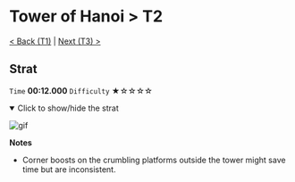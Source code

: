 # Tower of Hanoi > T2

[< Back (T1)](https://github.com/Doublevil/scbspeedrun/blob/main/levels/T/T1.md) | [Next (T3) >](https://github.com/Doublevil/scbspeedrun/blob/main/levels/T/T3.md)

## Strat

`Time` **00:12.000** `Difficulty` ★☆☆☆☆
<details open>
  <summary>Click to show/hide the strat</summary>

  ![gif](https://github.com/Doublevil/scbspeedrun/blob/main/media/levels/T/T2_Strat.webp)

  **Notes**
  - Corner boosts on the crumbling platforms outside the tower might save time but are inconsistent.
</details>
